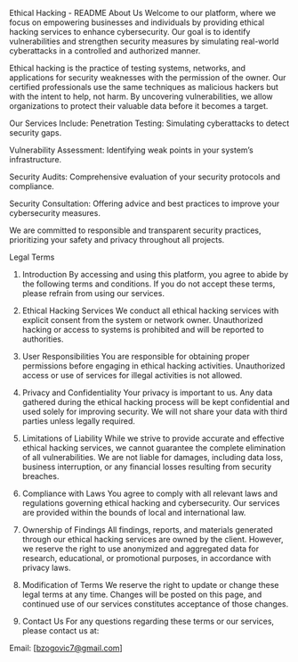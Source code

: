 Ethical Hacking - README
About Us
Welcome to our platform, where we focus on empowering businesses and individuals by providing ethical hacking services to enhance cybersecurity. Our goal is to identify vulnerabilities and strengthen security measures by simulating real-world cyberattacks in a controlled and authorized manner.

Ethical hacking is the practice of testing systems, networks, and applications for security weaknesses with the permission of the owner. Our certified professionals use the same techniques as malicious hackers but with the intent to help, not harm. By uncovering vulnerabilities, we allow organizations to protect their valuable data before it becomes a target.

Our Services Include:
Penetration Testing: Simulating cyberattacks to detect security gaps.

Vulnerability Assessment: Identifying weak points in your system’s infrastructure.

Security Audits: Comprehensive evaluation of your security protocols and compliance.

Security Consultation: Offering advice and best practices to improve your cybersecurity measures.

We are committed to responsible and transparent security practices, prioritizing your safety and privacy throughout all projects.

Legal Terms
1. Introduction
By accessing and using this platform, you agree to abide by the following terms and conditions. If you do not accept these terms, please refrain from using our services.

2. Ethical Hacking Services
We conduct all ethical hacking services with explicit consent from the system or network owner. Unauthorized hacking or access to systems is prohibited and will be reported to authorities.

3. User Responsibilities
You are responsible for obtaining proper permissions before engaging in ethical hacking activities. Unauthorized access or use of services for illegal activities is not allowed.

4. Privacy and Confidentiality
Your privacy is important to us. Any data gathered during the ethical hacking process will be kept confidential and used solely for improving security. We will not share your data with third parties unless legally required.

5. Limitations of Liability
While we strive to provide accurate and effective ethical hacking services, we cannot guarantee the complete elimination of all vulnerabilities. We are not liable for damages, including data loss, business interruption, or any financial losses resulting from security breaches.

6. Compliance with Laws
You agree to comply with all relevant laws and regulations governing ethical hacking and cybersecurity. Our services are provided within the bounds of local and international law.

7. Ownership of Findings
All findings, reports, and materials generated through our ethical hacking services are owned by the client. However, we reserve the right to use anonymized and aggregated data for research, educational, or promotional purposes, in accordance with privacy laws.

8. Modification of Terms
We reserve the right to update or change these legal terms at any time. Changes will be posted on this page, and continued use of our services constitutes acceptance of those changes.

9. Contact Us
For any questions regarding these terms or our services, please contact us at:

Email: [bzogovic7@gmail.com]
